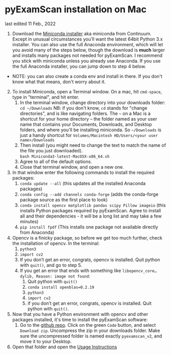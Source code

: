 # pyExamScan installation on Mac
last edited 11 Feb., 2022

1. Download the [Miniconda installer](https://conda.io/miniconda.html) aka miniconda from Continuum. Except in unusual circumstances you’ll want the latest 64bit Python 3.x installer. You can also use the full Anaconda environment, which will let you avoid many of the steps below, though the download is **much** larger and installs many packages not needed for pyExamScan. I recommend you stick with miniconda unless you already use Anaconda. If you use the full Anaconda installer, you can jump down to step 4 below.
  + NOTE: you can also create a conda env and install in there. If you don't know what that means, don't worry about it.
2. To install Miniconda, open a Terminal window. On a mac, hit `cmd-space`, type in "terminal", and hit enter.
    1. In the terminal window, change directory into your downloads folder:  
    `cd ~/Downloads`
    NB: if you don't know, `cd` stands for "change directories", and is like navigating folders. The `~` on a Mac is a shortcut for your home directory – the folder named as your user name that contains your Documents, Downloads, and Desktop folders, and where you'll be installing miniconda. So `~/Downloads` is just a handy shortcut for `Volumes/Macintosh HD/Users/<your user name>/Downloads`
    2. Then install (you might need to change the text to match the name of the file you just downloaded).  
    `bash Miniconda3-latest-MacOSX-x86_64.sh`
    3. Agree to all of the default options.
    4. Close that terminal window, and open a new one.
3. In that window enter the following commands to install the required packages:
    1. `conda update --all`  (this updates all the installed Anaconda packages)
    2. `conda config --add channels conda-forge` (adds the conda-forge package source as the first place to look)
    4. `conda install opencv matplotlib pandas scipy Pillow imageio` (this installs Python packages required by pyExamScan. Agree to install all and their dependencies - it will be a long list and may take a few minutes)
    5. `pip install fpdf` (This installs one package not available directly from Anaconda)
4. Opencv is a finicky package, so before we get too much further, check the installation of opencv. In the terminal:
    1. `python3`
    2. `import cv2`
    3. If you don’t get an error, congrats, opencv is installed. Quit python with `quit()`, and go to step 5.
    4. If you get an error that ends with something like `libopencv_core…dylib, Reason: image not found`:
        1. Quit python with `quit()`
        2. `conda install openblas=0.2.19`
        3. `python3`
        4. `import cv2`
        5. if you don’t get an error, congrats, opencv is installed. Quit python with `quit()`.
5. Now that you have a Python environment with opencv and other packages installed, it's time to install the pyExamScan software:
    1. Go to the [github repo](https://github.com/backyardbiomech/pyExamScan_v2). Click on the green `Code` button, and select `Download zip`. Uncompress the zip in your downloads folder. Make sure the uncompressed folder is named exactly `pyexamscan_v2`, and move it to your Desktop.
6. Open that folder and open the [Usage Instructions](https://github.com/backyardbiomech/pyExamScan_v2/blob/main/Usage_Instructions.md)